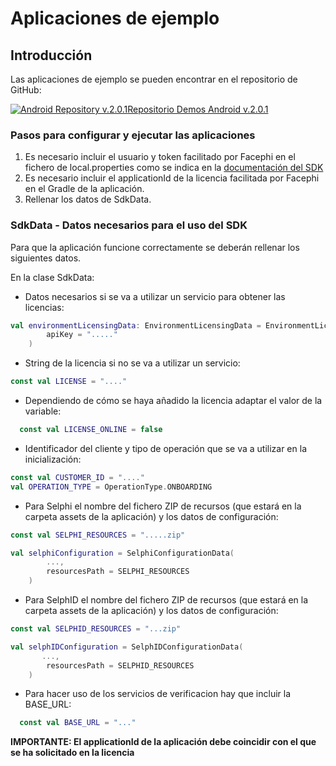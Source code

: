 # Aplicaciones de ejemplo

## Introducción

Las aplicaciones de ejemplo se pueden encontrar en el repositorio de GitHub:

[![Android Repository v.2.0.1](@site/static/img/github_50.png)](https://github.com/facephi/sdk-mobile-android-samples/tree/2.0.X)<a href="https://github.com/facephi/sdk-mobile-android-samples/tree/2.0.X"
   rel="nofollow">Repositorio Demos Android v.2.0.1</a>


### Pasos para configurar y ejecutar las aplicaciones

1. Es necesario incluir el usuario y token facilitado por Facephi en el fichero de local.properties como se indica en la <a
   href="Mobile_SDK#21-a%C3%B1adir-repositorio-privado"
   rel="nofollow">documentación del SDK</a>
2. Es necesario incluir el applicationId de la licencia facilitada por Facephi en el Gradle de la aplicación.
3. Rellenar los datos de SdkData.

### SdkData - Datos necesarios para el uso del SDK

Para que la aplicación funcione correctamente se deberán rellenar los siguientes datos.

En la clase SdkData:

- Datos necesarios si se va a utilizar un servicio para obtener las licencias:

```kotlin
val environmentLicensingData: EnvironmentLicensingData = EnvironmentLicensingData(
        apiKey = "....."
    )
```

- String de la licencia si no se va a utilizar un servicio:

```kotlin
const val LICENSE = "...."
```

- Dependiendo de cómo se haya añadido la licencia adaptar el valor de la variable:

```kotlin
  const val LICENSE_ONLINE = false
```

- Identificador del cliente y tipo de operación que se va a utilizar en la inicialización:

```kotlin
const val CUSTOMER_ID = "...."
val OPERATION_TYPE = OperationType.ONBOARDING

```

- Para Selphi el nombre del fichero ZIP de recursos (que estará en la carpeta assets de la aplicación) y los datos de configuración:

```kotlin
const val SELPHI_RESOURCES = ".....zip"

val selphiConfiguration = SelphiConfigurationData(
        ...,
        resourcesPath = SELPHI_RESOURCES
    )
```

- Para SelphID el nombre del fichero ZIP de recursos (que estará en la carpeta assets de la aplicación) y los datos de configuración:

```kotlin
const val SELPHID_RESOURCES = "...zip"

val selphIDConfiguration = SelphIDConfigurationData(
       ...,
        resourcesPath = SELPHID_RESOURCES
    )
```

- Para hacer uso de los servicios de verificacion hay que incluir la BASE_URL:

```kotlin
  const val BASE_URL = "..."
```

**IMPORTANTE: El applicationId de la aplicación debe coincidir con el que se ha solicitado en la licencia**
